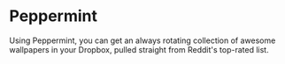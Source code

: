 # Peppermint

Using Peppermint, you can get an always rotating collection of awesome wallpapers in your Dropbox, pulled straight from Reddit's top-rated list.
